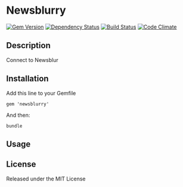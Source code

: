 # Newsblurry

[![Gem Version](https://badge.fury.io/rb/newsblurry.png)](https://rubygems.org/gems/newsblurry)
[![Dependency Status](https://gemnasium.com/jgeiger/newsblurry.png)](https://gemnasium.com/jgeiger/newsblurry)
[![Build Status](https://travis-ci.org/jgeiger/newsblurry.png)](https://travis-ci.org/jgeiger/newsblurry)
[![Code Climate](https://codeclimate.com/github/jgeiger/newsblurry.png)](https://codeclimate.com/github/jgeiger/newsblurry)

## Description

Connect to Newsblur

## Installation
Add this line to your Gemfile

    gem 'newsblurry'

And then:

    bundle

## Usage

## License
Released under the MIT License
